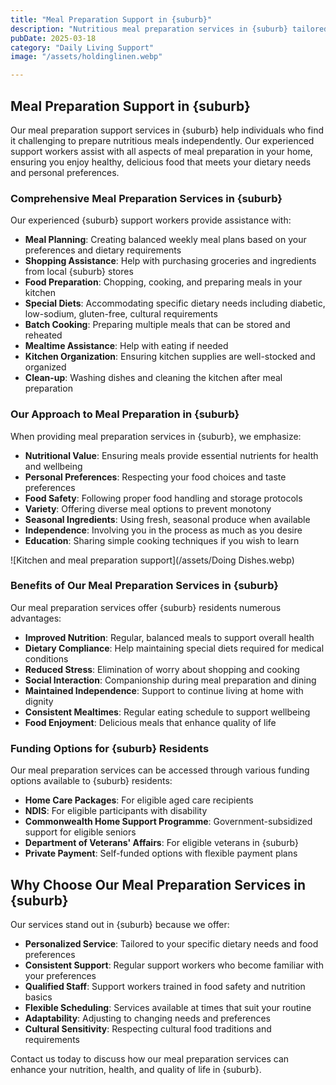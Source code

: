```yaml
---
title: "Meal Preparation Support in {suburb}"
description: "Nutritious meal preparation services in {suburb} tailored to your dietary needs and preferences. Our support workers help with planning, shopping, preparing, and serving meals to maintain your health and independence."
pubDate: 2025-03-18
category: "Daily Living Support"
image: "/assets/holdinglinen.webp"

---
```


## Meal Preparation Support in {suburb}

Our meal preparation support services in {suburb} help individuals who find it challenging to prepare nutritious meals independently. Our experienced support workers assist with all aspects of meal preparation in your home, ensuring you enjoy healthy, delicious food that meets your dietary needs and personal preferences.

### Comprehensive Meal Preparation Services in {suburb}

Our experienced {suburb} support workers provide assistance with:

- **Meal Planning**: Creating balanced weekly meal plans based on your preferences and dietary requirements
- **Shopping Assistance**: Help with purchasing groceries and ingredients from local {suburb} stores
- **Food Preparation**: Chopping, cooking, and preparing meals in your kitchen
- **Special Diets**: Accommodating specific dietary needs including diabetic, low-sodium, gluten-free, cultural requirements
- **Batch Cooking**: Preparing multiple meals that can be stored and reheated
- **Mealtime Assistance**: Help with eating if needed
- **Kitchen Organization**: Ensuring kitchen supplies are well-stocked and organized
- **Clean-up**: Washing dishes and cleaning the kitchen after meal preparation

### Our Approach to Meal Preparation in {suburb}

When providing meal preparation services in {suburb}, we emphasize:

- **Nutritional Value**: Ensuring meals provide essential nutrients for health and wellbeing
- **Personal Preferences**: Respecting your food choices and taste preferences
- **Food Safety**: Following proper food handling and storage protocols
- **Variety**: Offering diverse meal options to prevent monotony
- **Seasonal Ingredients**: Using fresh, seasonal produce when available
- **Independence**: Involving you in the process as much as you desire
- **Education**: Sharing simple cooking techniques if you wish to learn

![Kitchen and meal preparation support](/assets/Doing Dishes.webp)

### Benefits of Our Meal Preparation Services in {suburb}

Our meal preparation services offer {suburb} residents numerous advantages:

- **Improved Nutrition**: Regular, balanced meals to support overall health
- **Dietary Compliance**: Help maintaining special diets required for medical conditions
- **Reduced Stress**: Elimination of worry about shopping and cooking
- **Social Interaction**: Companionship during meal preparation and dining
- **Maintained Independence**: Support to continue living at home with dignity
- **Consistent Mealtimes**: Regular eating schedule to support wellbeing
- **Food Enjoyment**: Delicious meals that enhance quality of life

### Funding Options for {suburb} Residents

Our meal preparation services can be accessed through various funding options available to {suburb} residents:

- **Home Care Packages**: For eligible aged care recipients
- **NDIS**: For eligible participants with disability
- **Commonwealth Home Support Programme**: Government-subsidized support for eligible seniors
- **Department of Veterans' Affairs**: For eligible veterans in {suburb}
- **Private Payment**: Self-funded options with flexible payment plans

## Why Choose Our Meal Preparation Services in {suburb}

Our services stand out in {suburb} because we offer:

- **Personalized Service**: Tailored to your specific dietary needs and food preferences
- **Consistent Support**: Regular support workers who become familiar with your preferences
- **Qualified Staff**: Support workers trained in food safety and nutrition basics
- **Flexible Scheduling**: Services available at times that suit your routine
- **Adaptability**: Adjusting to changing needs and preferences
- **Cultural Sensitivity**: Respecting cultural food traditions and requirements

Contact us today to discuss how our meal preparation services can enhance your nutrition, health, and quality of life in {suburb}. 